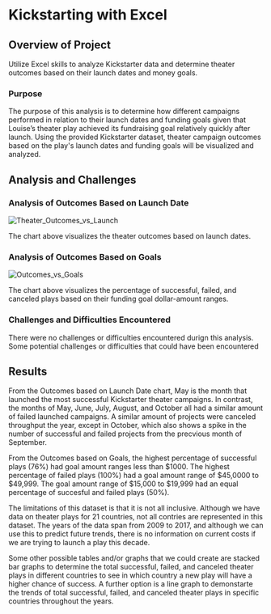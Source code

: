# Kickstarting with Excel

## Overview of Project
Utilize Excel skills to analyze Kickstarter data and determine theater outcomes based on their launch dates and money goals.

### Purpose

The purpose of this analysis is to determine how different campaigns performed in relation to their launch dates and funding goals given that Louise’s theater play achieved its fundraising goal relatively quickly after launch. Using the provided Kickstarter dataset, theater campaign outcomes based on the play's launch dates and funding goals will be visualized and analyzed.

## Analysis and Challenges

### Analysis of Outcomes Based on Launch Date

![Theater_Outcomes_vs_Launch](https://user-images.githubusercontent.com/108038989/177430634-7a190267-4f3c-4cdc-98d4-90f8b4f37672.png)

The chart above visualizes the theater outcomes based on launch dates. 

### Analysis of Outcomes Based on Goals

![Outcomes_vs_Goals](https://user-images.githubusercontent.com/108038989/177430618-a8a7dc45-0745-4e80-b9cc-a9c1ab77d3e5.png)

The chart above visualizes the percentage of successful, failed, and canceled plays based on their funding goal dollar-amount ranges.

### Challenges and Difficulties Encountered

There were no challenges or difficulties encountered durign this analysis. Some potential challenges or difficulties that could have been encountered 

## Results

From the Outcomes based on Launch Date chart, May is the month that launched the most successful Kickstarter theater campaigns. In contrast, the months of May, June, July, August, and October all had a similar amount of failed launched campaigns. A similar amount of projects were canceled throughput the year, except in October, which also shows a spike in the number of successful and failed projects from the precvious month of September. 


From the Outcomes based on Goals, the highest percentage of successful plays (76%) had goal amount ranges less than $1000. The highest percentage of failed plays (100%) had a goal amount range of $45,0000 to $49,999. The goal amount range of $15,000 to $19,999 had an equal percentage of succesful and failed plays (50%). 

The limitations of this dataset is that it is not all inclusive. Although we have data on theater plays for 21 countries, not all contries are represented in this dataset. The years of the data span from 2009 to 2017, and although we can use this to predict future trends, there is no information on current costs if we are trying to launch a play this decade.  

Some other possible tables and/or graphs that we could create are stacked bar graphs to determine the total successful, failed, and canceled theater plays in different countries to see in which country a new play will have a higher chance of success. A further option is a line graph to demonstarte the trends of total successful, failed, and canceled theater plays in specific countries throughout the years.
